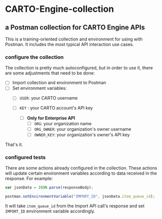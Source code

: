 # CARTO-Engine-collection
## a Postman collection for CARTO Engine APIs

This is a training-oriented collection and environment for using with Postman. It includes the most typical API interaction use cases. 

### configure the collection 

The collection is pretty much autoconfigured, but in order to use it, there are some adjustments that need to be done:

- [ ] Import collection and environment to Postman
- [ ] Set environment variables:
  - [ ] `USER`: your CARTO username
  - [ ] `KEY` : your CARTO account's API key

	- [ ] **Only for Enterprise API**
	  - [ ] `ORG`: your organization name
	  - [ ] `ORG_OWNER`: your organization's owner username
	  - [ ] `OWNER_KEY`: your organization's owner's API key

That's it. 

### configured tests

There are some actions already configured in the collection. These actions will update certain environment variables according to data received in the response. For example: 

```javascript
var jsonData = JSON.parse(responseBody);

postman.setEnvironmentVariable("IMPORT_ID", jsonData.item_queue_id);
```

It will take `item_queue_id` from the Import API call's response and set `IMPORT_ID` environment variable accordingly. 

